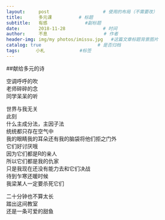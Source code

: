 ```yaml
---
layout:     post                    # 使用的布局（不需要改）
title:      多元课          # 标题 
subtitle:   有感              #副标题
date:       2018-11-28              # 时间
author:     不息                     # 作者
header-img: img/my photos/imissu.jpg   #这篇文章标题背景图片
catalog: true                     # 是否归档
tags:      小札             #标签
---
```

##献给多元的诗

空调呼呼的吹  
老师碎碎的念  
同学呆呆的听  
  
世界与我无关    
此刻    
什么主成分法，主因子法  
统统都只存在空气中  
我的眼睛我的耳朵还有我的脑袋将他们拒之门外  
它们好讨厌哦  
因为它们都是R的亲人  
所以它们都是我的仇家  
只是我现在还没有能力去和它们决战  
待到乍寒还暖时候   
我梁某人一定要杀死它们  
  
二十分钟也不算太长  
踏出这间教室  
还是一条可爱的甜鱼  
